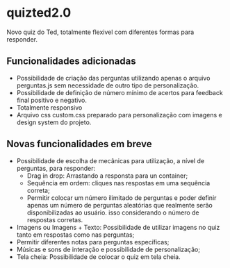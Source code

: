 # quizted2.0
Novo quiz do Ted, totalmente flexivel com diferentes formas para responder.

## Funcionalidades adicionadas
- Possibilidade de criação das perguntas utilizando apenas o arquivo perguntas.js sem necessidade de outro tipo de personalização.
- Possibilidade de definição de número mínimo de acertos para feedback final positivo e negativo.
- Totalmente responsivo
- Arquivo css custom.css preparado para personalização com imagens e design system do projeto.

## Novas funcionalidades em breve
- Possibilidade de escolha de mecânicas para utilização, a nível de perguntas, para responder:
  - Drag in drop: Arrastando a responsta para un container;
  - Sequência em ordem: cliques nas respostas em uma sequência correta;
  - Permitir colocar um número ilimitado de perguntas e poder definir apenas um número de perguntas aleatórias que realmente serão disponibilizadas ao usuário. isso considerando o número de respostas corretas.
- Imagens ou Imagens + Texto: Possibilidade de utilizar imagens no quiz tanto em respostas como nas perguntas;
- Permitir diferentes notas para perguntas específicas;
- Músicas e sons de interação e possibilidade de personalização;
- Tela cheia: Possibilidade de colocar o quiz em tela cheia.
